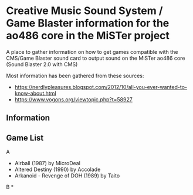 # Creative Music Sound System / Game Blaster information for the ao486 core in the MiSTer project

A place to gather information on how to get games compatible with the CMS/Game Blaster sound card to output sound on the MiSTer ao486 core (Sound Blaster 2.0 with CMS)

Most information has been gathered from these sources:

* https://nerdlypleasures.blogspot.com/2012/10/all-you-ever-wanted-to-know-about.html
* https://www.vogons.org/viewtopic.php?t=58927

## Information



## Game List

A
* Airball (1987) by MicroDeal
* Altered Destiny (1990) by Accolade
* Arkanoid - Revenge of DOH (1989) by Taito

B
* 